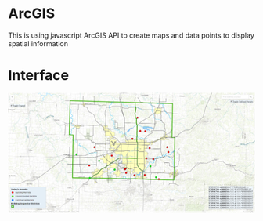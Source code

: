 # ArcGIS
This is using javascript ArcGIS API to create maps and data points to display spatial information

# Interface
![Interface](https://raw.githubusercontent.com/alkgreer/ArcGIS/master/interface.png)
